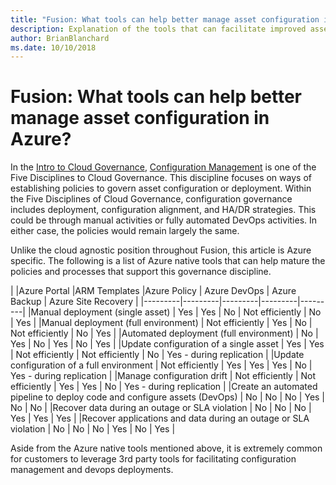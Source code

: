 ```yaml
---
title: "Fusion: What tools can help better manage asset configuration in Azure?"
description: Explanation of the tools that can facilitate improved asset configuration in Azure
author: BrianBlanchard
ms.date: 10/10/2018
---
```


# Fusion: What tools can help better manage asset configuration in Azure?

In the [Intro to Cloud Governance](../overview.md), [Configuration Management](overview.md) is one of the Five Disciplines to Cloud Governance. This discipline focuses on ways of establishing policies to govern asset configuration or deployment. Within the Five Disciplines of Cloud Governance, configuration governance includes deployment, configuration alignment, and HA/DR strategies. This could be through manual activities or fully automated DevOps activities. In either case, the policies would remain largely the same.

Unlike the cloud agnostic position throughout Fusion, this article is Azure specific. The following is a list of Azure native tools that can help mature the policies and processes that support this governance discipline.

|  |Azure Portal  |ARM Templates  |Azure Policy  | Azure DevOps | Azure Backup | Azure Site Recovery |
|---------|---------|---------|---------|---------|
|Manual deployment (single asset)     | Yes         | Yes         | No         | Not efficiently | No | Yes |
|Manual deployment (full environment)     | Not efficiently | Yes         | No         | Not efficiently | No | Yes |
|Automated deployment (full environment)     | No         | Yes         | No         | Yes         | No | Yes |
|Update configuration of a single asset     | Yes         | Yes         | Not efficiently         | Not efficiently | No | Yes - during replication |
|Update configuration of a full environment     | Not efficiently | Yes         | Yes         | Yes         | No | Yes - during replication |
|Manage configuration drift     | Not efficiently | Not efficiently | Yes         | Yes         | No | Yes - during replication |
|Create an automated pipeline to deploy code and configure assets (DevOps)     | No | No | No | Yes | No | No |
|Recover data during an outage or SLA violation     | No | No | No | Yes | Yes | Yes |
|Recover applications and data during an outage or SLA violation     | No | No | No | Yes | No | Yes |

Aside from the Azure native tools mentioned above, it is extremely common for customers to leverage 3rd party tools for facilitating configuration management and devops deployments.
